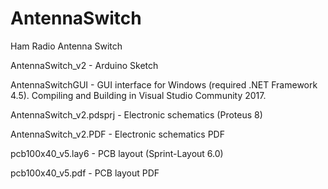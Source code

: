 # AntennaSwitch
Ham Radio Antenna Switch


<p>AntennaSwitch_v2 - Arduino Sketch</p>
<p>AntennaSwitchGUI - GUI interface for Windows (required .NET Framework 4.5). Compiling and Building in Visual Studio Community 2017.</p>
<p>AntennaSwitch_v2.pdsprj - Electronic schematics (Proteus 8)</p>
<p>AntennaSwitch_v2.PDF - Electronic schematics PDF</p>
<p>pcb100x40_v5.lay6 - PCB layout (Sprint-Layout 6.0)</p>
<p>pcb100x40_v5.pdf - PCB layout PDF</p>